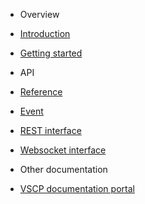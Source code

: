 * Overview
 * [Introduction](README.md)
 * [Getting started](basics.md)

* API
 * [Reference](api.md#vscp)
 * [Event](api.md#vscpevents)
 * [REST interface](api.md#vscp_dot_rest)
 * [Websocket interface](api.md#vscp_dot_ws)

* Other documentation
 * [VSCP documentation portal](https://docs.vscp.org)

 